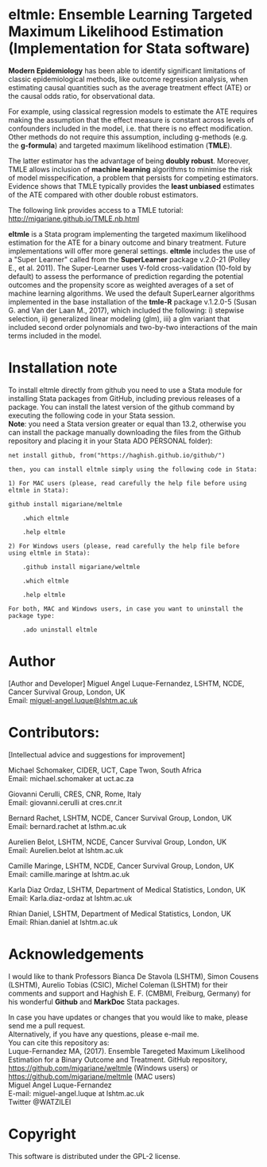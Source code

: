 # eltmle: Ensemble Learning Targeted Maximum Likelihood Estimation (Implementation for Stata software)  

**Modern Epidemiology** has been able to identify significant limitations of classic epidemiological methods, like outcome regression analysis, when estimating causal quantities such as the average treatment effect (ATE) or the causal odds ratio, for observational data.       

For example, using classical regression models to estimate the ATE requires making the assumption that the effect measure is constant across levels of confounders included in the model, i.e. that there is no effect modification. Other methods do not require this assumption, including g-methods (e.g. the **g-formula**) and targeted maximum likelihood estimation (**TMLE**).     

The latter estimator has the advantage of being **doubly robust**. Moreover, TMLE allows inclusion of **machine learning** algorithms to minimise the risk of model misspecification, a problem that persists for competing estimators. Evidence shows that TMLE typically provides the **least unbiased** estimates of the ATE compared with other double robust estimators.         

The following link provides access to a TMLE tutorial:  http://migariane.github.io/TMLE.nb.html       

**eltmle** is a Stata program implementing the targeted maximum likelihood estimation for the ATE for a binary outcome and binary treatment. Future implementations will offer more general settings. **eltmle** includes the use of a "Super Learner" called from the **SuperLearner** package v.2.0-21 (Polley E., et al. 2011). The Super-Learner uses V-fold cross-validation (10-fold by default) to assess the performance of prediction regarding the potential outcomes and the propensity score as weighted averages of a set of machine learning algorithms. We used the default SuperLearner algorithms implemented in the base installation of the **tmle-R** package v.1.2.0-5 (Susan G. and Van der Laan M., 2017), which included the following: i) stepwise selection, ii) generalized linear modeling (glm), iii) a glm variant that included second order polynomials and two-by-two interactions of the main terms included in the model.    

# Installation note    

To install eltmle directly from github you need to use a Stata module for installing Stata packages from GitHub, including previous releases of a package. You can install the latest version of the github command by executing the following code in your Stata session.  
**Note**: you need a Stata version greater or equal than 13.2, otherwise you can install the package manually downloading the files from the Github repository and placing it in your Stata ADO PERSONAL folder):  

    net install github, from("https://haghish.github.io/github/")

    then, you can install eltmle simply using the following code in Stata:

    1) For MAC users (please, read carefully the help file before using eltmle in Stata):  
    
    github install migariane/meltmle  
   
        .which eltmle   

        .help eltmle   

    2) For Windows users (please, read carefully the help file before using eltmle in Stata):  

        .github install migariane/weltmle  
 
        .which eltmle 

        .help eltmle   
     
    For both, MAC and Windows users, in case you want to uninstall the package type:    
	
        .ado uninstall eltmle   
     
 
# Author 
[Author and Developer]
Miguel Angel Luque-Fernandez, LSHTM, NCDE, Cancer Survival Group, London, UK    
Email: miguel-angel.luque@lshtm.ac.uk 

# Contributors:
[Intellectual advice and suggestions for improvement]

Michael Schomaker, CIDER, UCT, Cape Twon, South Africa      
Email: michael.schomaker at uct.ac.za    

Giovanni Cerulli, CRES, CNR, Rome, Italy  
Email: giovanni.cerulli at cres.cnr.it

Bernard Rachet, LSHTM, NCDE, Cancer Survival Group, London, UK  
Email: bernard.rachet at lsthm.ac.uk  

Aurelien Belot, LSHTM, NCDE, Cancer Survival Group, London, UK  
Email: Aurelien.belot at lshtm.ac.uk  

Camille Maringe, LSHTM, NCDE, Cancer Survival Group, London, UK  
Email: camille.maringe at lshtm.ac.uk  

Karla Diaz Ordaz, LSHTM, Department of Medical Statistics, London, UK    
Email: Karla.diaz-ordaz at lshtm.ac.uk    

Rhian Daniel, LSHTM, Department of Medical Statistics, London, UK    
Email: Rhian.daniel at lshtm.ac.uk    

# Acknowledgements  
  
I would like to thank Professors Bianca De Stavola (LSHTM), Simon Cousens (LSHTM), Aurelio Tobias (CSIC), Michel Coleman (LSHTM) for their comments and support and Haghish E. F. (CMBMI, Freiburg, Germany) for his wonderful **Github** and **MarkDoc** Stata packages.  
  
In case you have updates or changes that you would like to make, please send me a pull request.  
Alternatively, if you have any questions, please e-mail me.     
You can cite this repository as:  
Luque-Fernandez MA, (2017). Ensemble Taregeted Maximum Likelihood Estimation for a Binary Outcome and Treatment. 
GitHub repository, https://github.com/migariane/weltmle (Windows users) or https://github.com/migariane/meltmle (MAC users)        
Miguel Angel Luque-Fernandez    
E-mail: miguel-angel.luque at lshtm.ac.uk  
Twitter @WATZILEI  

# Copyright

This software is distributed under the GPL-2 license.



